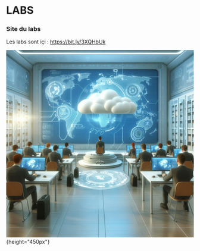 # LABS


### Site du labs


Les labs sont içi : <https://bit.ly/3XQHbUk>


![](images//kubernetes/cl-1.jpeg){height="450px"}



<!-- <https://liascript.github.io/course/?https://raw.githubusercontent.com/alterway/formations/main/labs/liascript/labs-k8s.md>  -->




